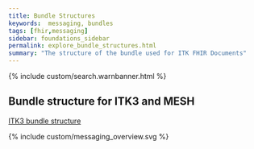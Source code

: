```yaml
---
title: Bundle Structures
keywords:  messaging, bundles
tags: [fhir,messaging]
sidebar: foundations_sidebar
permalink: explore_bundle_structures.html
summary: "The structure of the bundle used for ITK FHIR Documents"
---
```


{% include custom/search.warnbanner.html %}


## Bundle structure for ITK3 and MESH  ##

<a href="https://nhsconnect.github.io/ITK3-FHIR-Messaging-Distribution/explore_bundle_structures.html" target="_blank">ITK3 bundle structure</a>

{% include custom/messaging_overview.svg %}









